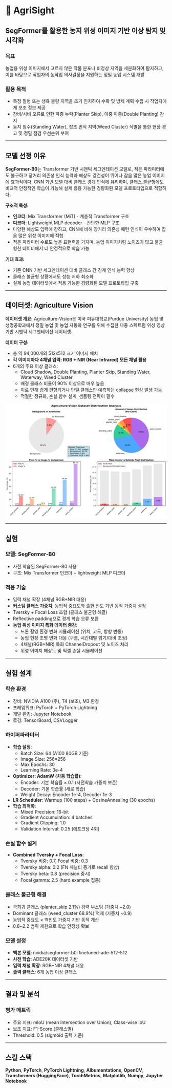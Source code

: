# 🌾 AgriSight
## SegFormer를 활용한 농지 위성 이미지 기반 이상 탐지 및 시각화

### 목표
농업용 위성 이미지에서 고르지 않은 작물 분포나 비정상 지역을 세분화하여 탐지하고, 이를 바탕으로 작업자의 농작업 의사결정을 지원하는 정밀 농업 시스템 개발

### 활용 목적
- 특정 질병 또는 생육 불량 지역을 조기 인지하여 수확 및 방제 계획 수립 시 작업자에게 보조 정보 제공
- 장비/시비 오류로 인한 파종 누락(Planter Skip), 이중 파종(Double Planting) 감지
- 농지 침수(Standing Water), 잡초 번식 지역(Weed Cluster) 식별을 통한 현장 경고 및 정밀 점검 우선순위 부여

---

## 모델 선정 이유

**SegFormer-B0**는 Transformer 기반 시맨틱 세그멘테이션 모델로, 적은 파라미터에도 불구하고 장거리 의존성 인식 능력과 해상도 강건성이 뛰어나 잡음 많은 농업 이미지에 효과적이다. CNN 기반 모델 대비 클래스 경계 인식에 유리하며, 클래스 불균형에도 비교적 안정적인 학습이 가능해 실제 응용 가능한 경량화된 모델 프로토타입으로 적합하다.

**구조적 특성:**
- **인코더**: Mix Transformer (MiT) - 계층적 Transformer 구조
- **디코더**: Lightweight MLP decoder - 간단한 MLP 구조
- 다양한 해상도 입력에 강하고, CNN에 비해 장거리 의존성 패턴 인식이 우수하여 잡음 많은 위성 이미지에 적합
- 적은 파라미터 수로도 높은 표현력을 가지며, 농업 이미지처럼 노이즈가 많고 불균형한 데이터에서 더 안정적으로 학습 가능

**기대 효과:**
- 기존 CNN 기반 세그멘테이션 대비 클래스 간 경계 인식 능력 향상
- 클래스 불균형 상황에서도 성능 저하 최소화
- 실제 농업 데이터셋에서 적용 가능한 경량화된 모델 프로토타입 구축

---

## 데이터셋: Agriculture Vision

**데이터셋 개요:**
Agriculture-Vision은 미국 퍼듀대학교(Purdue University) 농업 및 생명공학과에서 정밀 농업 및 농업 자동화 연구를 위해 수집한 다중 스펙트럼 위성 영상 기반 시맨틱 세그멘테이션 데이터셋.

**데이터 구성:**
- 총 약 94,000개의 512x512 크기 이미지 패치
- **각 이미지마다 4채널 입력: RGB + NIR (Near Infrared) 모든 채널 활용**
- 6개의 주요 이상 클래스:
  - Cloud Shadow, Double Planting, Planter Skip, Standing Water, Waterway, Weed Cluster
  - 배경 클래스 비율이 90% 이상으로 매우 높음
  - 이로 인해 쉽게 편향되거나 단일 클래스만 예측하는 collapse 현상 발생 가능
  - 적절한 정규화, 손실 함수 설계, 샘플링 전략이 필수

![데이터셋 분포](./assets/agri_vision_dataset.png)  

---

## 실험

### 모델: SegFormer-B0
- 사전 학습된 SegFormer-B0 사용
- 구조: Mix Transformer 인코더 + lightweight MLP 디코더

### 적용 기술
- 입력 채널 확장 (4채널 RGB+NIR 대응)
- **커스텀 클래스 가중치**: 농업적 중요도와 출현 빈도 기반 동적 가중치 설정
- Tversky + Focal Loss 조합 (클래스 불균형 해결)
- Reflective padding으로 경계 학습 오류 보완
- **농업 위성 이미지 특화 데이터 증강**:
  - 드론 촬영 환경 변화 시뮬레이션 (위치, 고도, 방향 변동)
  - 농업 현장 조명 변화 대응 (구름, 시간대별 밝기/대비 조정)
  - 4채널(RGB+NIR) 특화 ChannelDropout 및 노이즈 처리
  - 위성 이미지 해상도 및 픽셀 손실 시뮬레이션

---

## 실험 설계

### 학습 환경
- 장비: NVIDIA A100 (주), T4 (보조), M3 환경
- 프레임워크: PyTorch + PyTorch Lightning
- 개발 환경: Jupyter Notebook
- 로깅: TensorBoard, CSVLogger

### 하이퍼파라미터
- **학습 설정**:
  - Batch Size: 64 (A100 80GB 기준)
  - Image Size: 256×256
  - Max Epochs: 30
  - Learning Rate: 3e-4
- **Optimizer: AdamW (차등 학습률)**:
  - Encoder: 기본 학습률 × 0.1 (사전학습 가중치 보존)
  - Decoder: 기본 학습률 (새로 학습)
  - Weight Decay: Encoder 1e-4, Decoder 1e-3
- **LR Scheduler**: Warmup (100 steps) + CosineAnnealing (30 epochs)
- **학습 최적화**:
  - Mixed Precision: 16-bit
  - Gradient Accumulation: 4 batches
  - Gradient Clipping: 1.0
  - Validation Interval: 0.25 (에포크당 4회)

### 손실 함수 설계
- **Combined Tversky + Focal Loss**:
  - Tversky 비중: 0.7, Focal 비중: 0.3
  - Tversky alpha: 0.2 (FN 페널티 증가로 recall 향상)
  - Tversky beta: 0.8 (precision 중시)
  - Focal gamma: 2.5 (hard example 집중)

### 클래스 불균형 해결
- 극희귀 클래스 (planter_skip 2.1%) 강력 부스팅 (가중치 ~2.0)
- Dominant 클래스 (weed_cluster 68.9%) 억제 (가중치 ~0.9)
- 농업적 중요도 × 역빈도 가중치 기반 동적 계산
- 0.8~2.2 범위 제한으로 학습 안정성 확보

### 모델 설정
- **백본 모델**: nvidia/segformer-b0-finetuned-ade-512-512
- **사전 학습**: ADE20K 데이터셋 기반
- **입력 채널 확장**: RGB+NIR 4채널 대응
- **출력 클래스**: 6개 농업 이상 클래스

---

## 결과 및 분석

### 평가 메트릭
- 주요 지표: mIoU (mean Intersection over Union), Class-wise IoU
- 보조 지표: F1-Score (클래스별)
- Threshold: 0.5 (sigmoid 출력 기준)

---

## 스킬 스택
**Python**, **PyTorch**, **PyTorch Lightning**, **Albumentations**, **OpenCV**, **Transformers (HuggingFace)**, **TorchMetrics**, **Matplotlib**, **Numpy**, **Jupyter Notebook**
